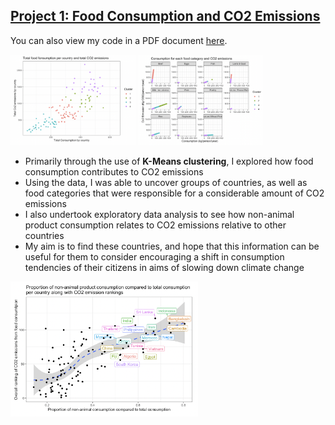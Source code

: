## [Project 1: Food Consumption and CO2 Emissions](https://github.com/brendanoct/food-cons-co2)

You can also view my code in a PDF document [here](https://github.com/brendanoct/food-cons-co2/blob/main/Food-Consumption-and-CO2-Emissions.pdf).

<p float="left">
  <img src="https://raw.githubusercontent.com/brendanoct/Brendan-Portfolio/main/images/cluster_graph_1.png" width="200" />
  <img src="https://raw.githubusercontent.com/brendanoct/Brendan-Portfolio/main/images/cluster_graph_2.png" width="200" />
</p>

- Primarily through the use of **K-Means clustering**, I explored how food consumption contributes to CO2 emissions
- Using the data, I was able to uncover groups of countries, as well as food categories that were responsible for a considerable amount of CO2 emissions
- I also undertook exploratory data analysis to see how non-animal product consumption relates to CO2 emissions relative to other countries
- My aim is to find these countries, and hope that this information can be useful for them to consider encouraging a shift in consumption tendencies of their citizens in aims of slowing down climate change

<img src="https://raw.githubusercontent.com/brendanoct/Brendan-Portfolio/main/images/graph_3.png" width="300">
